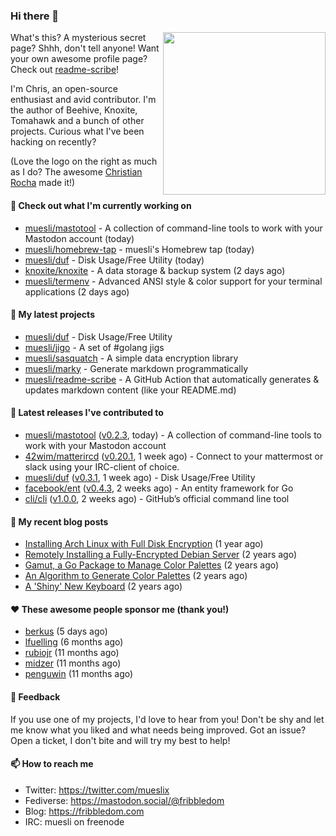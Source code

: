 ### Hi there 👋

<img align="right" src="https://raw.githubusercontent.com/muesli/muesli/master/assets/termenv.png" width="260">

What's this? A mysterious secret page? Shhh, don't tell anyone!
Want your own awesome profile page? Check out [readme-scribe](https://github.com/muesli/readme-scribe)!

I'm Chris, an open-source enthusiast and avid contributor. I'm the author of Beehive, Knoxite, Tomahawk and a bunch
of other projects. Curious what I've been hacking on recently?

(Love the logo on the right as much as I do? The awesome [Christian Rocha](https://github.com/meowgorithm/) made it!)

#### 👷 Check out what I'm currently working on

- [muesli/mastotool](https://github.com/muesli/mastotool) - A collection of command-line tools to work with your Mastodon account (today)
- [muesli/homebrew-tap](https://github.com/muesli/homebrew-tap) - muesli&#39;s Homebrew tap (today)
- [muesli/duf](https://github.com/muesli/duf) - Disk Usage/Free Utility (today)
- [knoxite/knoxite](https://github.com/knoxite/knoxite) - A data storage &amp; backup system (2 days ago)
- [muesli/termenv](https://github.com/muesli/termenv) - Advanced ANSI style &amp; color support for your terminal applications (2 days ago)

#### 🌱 My latest projects

- [muesli/duf](https://github.com/muesli/duf) - Disk Usage/Free Utility
- [muesli/jigo](https://github.com/muesli/jigo) - A set of #golang jigs
- [muesli/sasquatch](https://github.com/muesli/sasquatch) - A simple data encryption library
- [muesli/marky](https://github.com/muesli/marky) - Generate markdown programmatically
- [muesli/readme-scribe](https://github.com/muesli/readme-scribe) - A GitHub Action that automatically generates &amp; updates markdown content (like your README.md)

#### 🔭 Latest releases I've contributed to

- [muesli/mastotool](https://github.com/muesli/mastotool) ([v0.2.3](https://github.com/muesli/mastotool/releases/tag/v0.2.3), today) - A collection of command-line tools to work with your Mastodon account
- [42wim/matterircd](https://github.com/42wim/matterircd) ([v0.20.1](https://github.com/42wim/matterircd/releases/tag/v0.20.1), 1 week ago) - Connect to your mattermost or slack using your IRC-client of choice.
- [muesli/duf](https://github.com/muesli/duf) ([v0.3.1](https://github.com/muesli/duf/releases/tag/v0.3.1), 1 week ago) - Disk Usage/Free Utility
- [facebook/ent](https://github.com/facebook/ent) ([v0.4.3](https://github.com/facebook/ent/releases/tag/v0.4.3), 2 weeks ago) - An entity framework for Go
- [cli/cli](https://github.com/cli/cli) ([v1.0.0](https://github.com/cli/cli/releases/tag/v1.0.0), 2 weeks ago) - GitHub’s official command line tool

#### 📜 My recent blog posts

- [Installing Arch Linux with Full Disk Encryption](https://fribbledom.com/posts/encrypted-arch-install/) (1 year ago)
- [Remotely Installing a Fully-Encrypted Debian Server](https://fribbledom.com/posts/encrypted-remote-debian-install/) (2 years ago)
- [Gamut, a Go Package to Manage Color Palettes](https://fribbledom.com/posts/gamut-package-to-handle-color-palettes/) (2 years ago)
- [An Algorithm to Generate Color Palettes](https://fribbledom.com/posts/an-algorithm-to-generate-color-palettes/) (2 years ago)
- [A &#39;Shiny&#39; New Keyboard](https://fribbledom.com/posts/a-shiny-new-keyboard/) (2 years ago)

#### ❤️ These awesome people sponsor me (thank you!)

- [berkus](https://github.com/berkus) (5 days ago)
- [lfuelling](https://github.com/lfuelling) (6 months ago)
- [rubiojr](https://github.com/rubiojr) (11 months ago)
- [midzer](https://github.com/midzer) (11 months ago)
- [penguwin](https://github.com/penguwin) (11 months ago)

#### 💬 Feedback

If you use one of my projects, I'd love to hear from you! Don't be shy and let me know what you liked
and what needs being improved. Got an issue? Open a ticket, I don't bite and will try my best to help!

#### 📫 How to reach me

- Twitter: https://twitter.com/mueslix
- Fediverse: https://mastodon.social/@fribbledom
- Blog: https://fribbledom.com
- IRC: muesli on freenode
